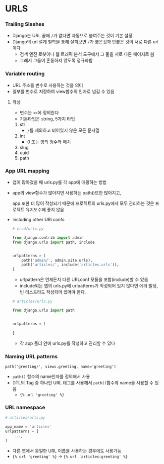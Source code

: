 # URLS

### Trailing Slashes

- Django는 URL 끝에 `/`가 없다면 자동으로 붙여주는 것이 기본 설정
- Django의 url 설계 철학을 통해 살펴보면 `/`가 붙은것과 안붙은 것이 서로 다른 url이다
  - 검색 엔진 로봇이나 웹 트래픽 분석 도구에서 그 둘을 서로 다른 페이지로 봄
  - 그래서 그들이 혼동하지 않도록 정규화함



### Variable routing

- URL 주소를 변수로 사용하는 것을 의미
- 일부를 변수로 지정하여 view함수의 인자로 넘길 수 있음

1. 작성

   - 변수는 `<>`에 정의한다
   - 기본타입은 string, 5가지 타입

   1. str
      - `/`를 제외하고 비어있지 않은 모든 문자열
   2. int
      - 0 또는 양의 정수와 매치
   3. slug
   4. uuid
   5. path



### App URL mapping

- 앱이 많아졌을 때 urls.py를 각 app에 매핑하는 방법

- app의 view함수가 많아지면 사용하는 path()또한 많아지고,

  app 또한 더 많이 작성되기 때문에 프로젝트의 urls.py에서 모두 관리하는 것은 프로젝트 유지보수에 좋지 않음

- Including other URLconfs

  ```python
  # crud/urls.py
  
  from django.contrib import admin
  from django.urls import path, include
  
  
  urlpatterns = [
      path('admin/', admin.site.urls),
      path('articles/', include('articles.urls')),
  ]
  ```

  - urlpattern은 언제든지 다른 URLconf 모듈을 포함(include)할 수 있음
  - include되는 앱의 urls.py에 urlpatterns가 작성되어 있지 않다면 에러 발생, 빈 리스트라도 작성되어 있어야 한다.

  ```python
  # articles/urls.py
  
  from django.urls import path
  
  
  urlpatterns = [
      
  ]
  ```

  - 각 app 폴더 안에 urls.py를 작성하고 관리할 수 있다

  

### Naming URL patterns

`path('greeting/', views.greeting, name='greeting')`

- `path()` 함수의 name인자를 정의해서 사용
- DTL의 Tag 중 하나인 URL 태그를 사용해서 `path()`함수의 name을 사용할 수 있음
  - `{% url 'greeting' %}`



### URL namespace

```python
# articles/urls.py

app_name = 'articles'
urlpatterns = [
    ...,
]
```

- 다른 앱에서 동일한 URL 이름을 사용하는 경우에도 사용가능
- `{% url 'greeting' %}` -> `{% url 'articles:greeting' %}`